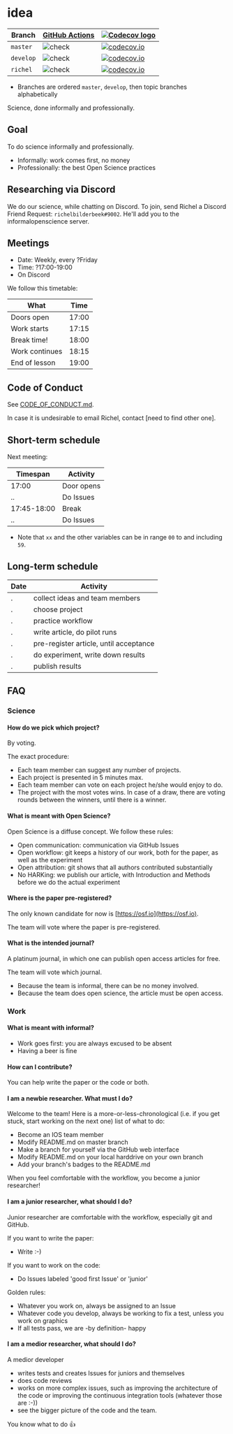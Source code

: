 # idea

Branch     |[GitHub Actions](https://github.com/tresinformal/game/actions)                                       |[![Codecov logo](man/figures/Codecov.png)](https://www.codecov.io)
-----------|-----------------------------------------------------------------------------------------------------|-------------------------------------------------------------------------------------------------------------------------------------------------------
`master`   |![check](https://github.com/informalopenscience/idea/workflows/check/badge.svg?branch=master)   |[![codecov.io](https://codecov.io/github/informalopenscience/idea/coverage.svg?branch=master)](https://codecov.io/github/informalopenscience/idea/branch/master)
`develop`  |![check](https://github.com/informalopenscience/idea/workflows/check/badge.svg?branch=develop)  |[![codecov.io](https://codecov.io/github/informalopenscience/idea/coverage.svg?branch=develop)](https://codecov.io/github/informalopenscience/idea/branch/develop)
`richel`   |![check](https://github.com/informalopenscience/idea/workflows/check/badge.svg?branch=richel)   |[![codecov.io](https://codecov.io/github/informalopenscience/idea/coverage.svg?branch=richel)](https://codecov.io/github/informalopenscience/idea/branch/richel)

 * Branches are ordered `master`, `develop`, then topic branches alphabetically

Science, done informally and professionally.

## Goal

To do science informally and professionally.

 * Informally: work comes first, no money
 * Professionally: the best Open Science practices

## Researching via Discord

We do our science, while chatting on Discord.
To join, send Richel a Discord Friend Request: `richelbilderbeek#9002`.
He'll add you to the informalopenscience server.

## Meetings

 * Date: Weekly, every ?Friday
 * Time: ?17:00-19:00
 * On Discord

We follow this timetable:

What             | Time
-----------------|------
Doors open       | 17:00
Work starts      | 17:15
Break time!      | 18:00
Work continues   | 18:15
End of lesson    | 19:00

## Code of Conduct

See [CODE_OF_CONDUCT.md](CODE_OF_CONDUCT.md).

In case it is undesirable to email Richel,
contact [need to find other one].

## Short-term schedule

Next meeting:

Timespan    |Activity
------------|--------------------------------------------------------------------------
17:00       |Door opens
..          |Do Issues
17:45-18:00 |Break
..          |Do Issues

 * Note that `xx` and the other variables can be in range `00` to and including `59`. 

## Long-term schedule

Date       |Activity
-----------|--------------------------------------------------------------------------
.          |collect ideas and team members
.          |choose project
.          |practice workflow
.          |write article, do pilot runs
.          |pre-register article, until acceptance
.          |do experiment, write down results
.          |publish results

## FAQ

### Science

#### How do we pick which project?

By voting.

The exact procedure:

 * Each team member can suggest any number of projects.
 * Each project is presented in 5 minutes max.
 * Each team member can vote on each project he/she would enjoy to do.
 * The project with the most votes wins. 
   In case of a draw, there are voting rounds between the winners, 
   until there is a winner.

#### What is meant with Open Science?

Open Science is a diffuse concept.
We follow these rules:

 * Open communication: communication via GitHub Issues
 * Open workflow: git keeps a history of our work, both for the paper,
   as well as the experiment
 * Open attribution: git shows that all authors contributed substantially
 * No HARKing: we publish our article, with Introduction and Methods
   before we do the actual experiment

#### Where is the paper pre-registered?

The only known candidate for now is [https://osf.io](https://osf.io).

The team will vote where the paper is pre-registered.

#### What is the intended journal?

A platinum journal, in which one can publish open access articles for free.

The team will vote which journal.

 * Because the team is informal, there can be no money involved.
 * Because the team does open science, the article must be open access.

### Work

#### What is meant with informal?

 * Work goes first: you are always excused to be absent
 * Having a beer is fine

#### How can I contribute?

You can help write the paper or the code or both. 

#### I am a newbie researcher. What must I do?

Welcome to the team! Here is a more-or-less-chronological (i.e. if you
get stuck, start working on the next one) list of what to do:

 * Become an IOS team member
 * Modify README.md on master branch
 * Make a branch for yourself via the GitHub web interface
 * Modify README.md on your local harddrive on your own branch
 * Add your branch's badges to the README.md

When you feel comfortable with the workflow, you become a junior researcher!

#### I am a junior researcher, what should I do?

Junior researcher are comfortable with the workflow,
especially git and GitHub. 

If you want to write the paper:

 * Write :-)

If you want to work on the code:

 * Do Issues labeled 'good first Issue' or 'junior'

Golden rules:

 * Whatever you work on, always be assigned to an Issue
 * Whatever code you develop, always be working to fix a test,
   unless you work on graphics
 * If all tests pass, we are -by definition- happy

#### I am a medior researcher, what should I do?

A medior developer 

 * writes tests and creates Issues for juniors and themselves
 * does code reviews
 * works on more complex issues, such as improving the architecture of
   the code or improving the continuous integration tools (whatever those are :-))
 * see the bigger picture of the code and the team.

You know what to do :+1:

